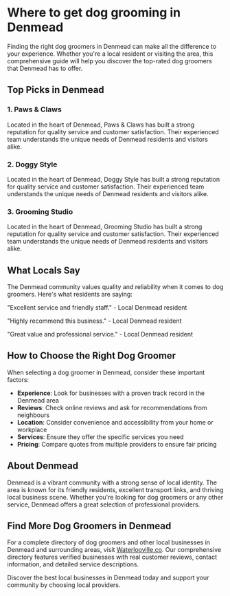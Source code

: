 # Where to get dog grooming in Denmead

Finding the right dog groomers in Denmead can make all the difference to your experience. Whether you're a local resident or visiting the area, this comprehensive guide will help you discover the top-rated dog groomers that Denmead has to offer.

## Top Picks in Denmead

### 1. Paws & Claws
Located in the heart of Denmead, Paws & Claws has built a strong reputation for quality service and customer satisfaction. Their experienced team understands the unique needs of Denmead residents and visitors alike.

### 2. Doggy Style
Located in the heart of Denmead, Doggy Style has built a strong reputation for quality service and customer satisfaction. Their experienced team understands the unique needs of Denmead residents and visitors alike.

### 3. Grooming Studio
Located in the heart of Denmead, Grooming Studio has built a strong reputation for quality service and customer satisfaction. Their experienced team understands the unique needs of Denmead residents and visitors alike.

## What Locals Say

The Denmead community values quality and reliability when it comes to dog groomers. Here's what residents are saying:

"Excellent service and friendly staff." - Local Denmead resident

"Highly recommend this business." - Local Denmead resident

"Great value and professional service." - Local Denmead resident

## How to Choose the Right Dog Groomer

When selecting a dog groomer in Denmead, consider these important factors:

- **Experience**: Look for businesses with a proven track record in the Denmead area
- **Reviews**: Check online reviews and ask for recommendations from neighbours
- **Location**: Consider convenience and accessibility from your home or workplace
- **Services**: Ensure they offer the specific services you need
- **Pricing**: Compare quotes from multiple providers to ensure fair pricing

## About Denmead

Denmead is a vibrant community with a strong sense of local identity. The area is known for its friendly residents, excellent transport links, and thriving local business scene. Whether you're looking for dog groomers or any other service, Denmead offers a great selection of professional providers.

## Find More Dog Groomers in Denmead

For a complete directory of dog groomers and other local businesses in Denmead and surrounding areas, visit [Waterlooville.co](https://waterlooville.co). Our comprehensive directory features verified businesses with real customer reviews, contact information, and detailed service descriptions.

Discover the best local businesses in Denmead today and support your community by choosing local providers.

